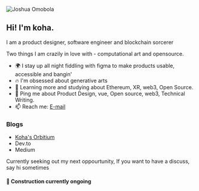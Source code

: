 <!-- ![Frame 5](https://user-images.githubusercontent.com/66284362/169669963-74ba97c8-0387-418f-9439-46948e9ee209.svg) -->

<!-- ## Hello  traveller! I'm Koha -->
![Joshua Omobola](https://user-images.githubusercontent.com/66284362/169669981-448d4f9b-aa09-472a-bc04-19b213fda58a.png)

## Hi! I'm koha. 

I am a product designer, software engineer and blockchain sorcerer

Two things I am crazily in love with - computational art and opensource.


- 🌍 I stay up all night fiddling with figma to make products usable, accessible and bangin'
- :fire: I'm obsessed about generative arts
- 🌱 Learning more and studying about Ethereum, XR, web3, Open Source.
- 💬 Ping me about Product Design, vue, Open source, web3, Technical Writing.
- 📫 Reach me: [E-mail](mailto:omobolathejoshua@gmail.com)

### Blogs
- [Koha's Orbitium](https://koha.hashnode.dev)
- Dev.to
- Medium

Currently seeking out my next oppourtunity, If you want to have a discuss, say hi sometimes












 
#### 🚧 Construction currently ongoing
